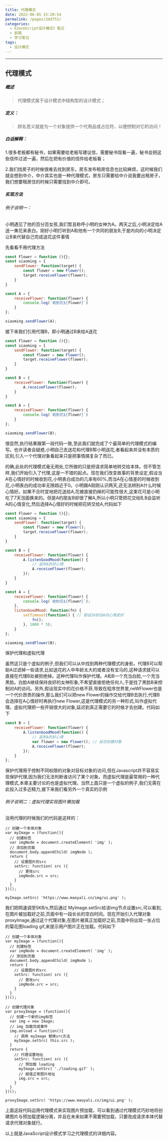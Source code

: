 ```yaml
---
title: 代理模式
date: 2022-06-05 15:20:54
permalink: /pages/2dd751/
categories:
  - 《JavaScript设计模式》笔记
  - 前端
  - 学习笔记
tags:
  - 设计模式
---
```

-----
## 代理模式

##### 概述
> 代理模式属于设计模式中结构型的设计模式；

##### 定义：

> 顾名思义就是为一个对象提供一个代用品或占位符，以便控制对它的访问！

##### 白话解释：

1.很多老板都有秘书，如果需要给老板写建议信，需要秘书现看一遍，秘书会把这些信件过滤一遍，然后在把有价值的信件给老板看；

2.我们找房子的时候很难去找到房东，房东发布租房信息也比较麻烦，这时候我们就会想到中介，中介其实也是一种代理模式，房东只需要给中介说我要出租房子，我们想要租房住的时候只需要找到中介即可。



##### 实现方法

###### 例子说明一：

小明遇见了他的百分百女孩,我们暂且称呼小明的女神为A。两天之后,小明决定给A送一東花来表白。刚好小明打听到A和他有一个共同的朋友B,于是内向的小明决定让B来代替自己完成送花这件事情


先看看不用代理方法
```js
const Flower = function (){};
const xiaoming = {
    sendFlower: function(target) {
        const flower = new Flower();
        target.receiveFlower(flower);
    }
}

const A = {
    receiveFlower: function(flower) {
        console.log(`收到花${flower}`)
    }
};

xiaoming.sendFlower(A);
```

接下来我们引用代理B，即小明通过B来给A送花

```js
const Flower = function (){};
const xiaoming = {
    sendFlower: function(target) {
        const flower = new Flower();
        target.receiveFlower(flower);
    }
}

const B = {
    receiveFlower: function(flower) {
        A.receiveFlower(flower);
    }
}

const A = {
    receiveFlower: function(flower) {
        console.log(`收到花${flower}`)
    }
};

xiaoming.sendFlower(B);
```


很显然,执行结果跟第一段代码一致,至此我们就完成了个最简单的代理模式的编写。也许读者会疑惑,小明自己去送花和代理B帮小明送花,者看起来并没有本质的区别,引入一个代理对象看起来只是把事情搞复杂了而已。

的确,此处的代理模式毫无用处,它所做的只是把请求简单地转交给本体。但不管怎样,我们开始引入了代理,这是一不错的起点。现在我们改变故事的背景设定,假设当A在心情好的时候收到花,小明表白成功的几率有60%,而当A在心情差的时候收到花,小明表白的成功率无限趋近于0。小明跟A刚刚认识两天,还无法辨别A什么时候心情好。如果不合时宜地把花送给A,花被直接扔掉的可能性很大,这束花可是小明吃了7天泡面换来的。但是A的朋友B却很了解A,所以小明只管把花交给B,B会监听A的心情变化,然后选择A心情好的时候把花转交给A,代码如下

```js
const Flower = function (){};
const xiaoming = {
    sendFlower: function(target) {
        const flower = new Flower();
        target.receiveFlower(flower);
    }
}

const B = {
    receiveFlower: function(flower) {
        A.listenGoodMood(function() {
            // 监听A的好心情
            A.receiveFlower(flower);
        });
    }
}

const A = {
    receiveFlower: function(flower) {
        console.log(`收到花${flower}`);
    },
    listenGoodMood: function(fn) {
        setTimeout(function() { // 假设10秒后A的心情变好
            fn();
        }, 1000 * 5);
    }
};

xiaoming.sendFlower(B);
```


保护代理和虚拟代理

虽然这只是个虚拟的例子,但我们可以从中找到两种代理模式的身影。代理B可以帮助A过滤掉一些请求,比如送花的人中年龄太大的或者没有宝马的,这种请求就可以直接在代理B处被拒绝掉。这种代理叫作保护代理。A和B一个充当白脸,一个充当黑脸。白脸A继续保持良好的女神形象,不希望直接拒绝任何人,于是找了黑脸B来控制对A的访问。另外,假设现实中的花价格不菲,导致在程序世界里,neWFlower也是一个代价昂贵的操作,那么我们可以把new Flower的操作交给代理B去执行,代理B会选择在A心情好时再执行new Flower,这是代理模式的另一种形式,叫作虚拟代理。虛拟代理把一些开销很大的对象,延迟到真正需要它的时候才去创建。代码如下

```js
const B = {
    receiveFlower: function(flower) {
        A.listenGoodMood(function() {
            // 监听A的好心情
            var flower = new Flower(); // 延迟创建对象
            A.receiveFlower(flower);
        });
    }
};
```

保护代理用于控制不同权限的对象对目标对象的访问,但在Javascript并不容易实现保护代理,因为我们无法判断谁访问了某个对象。而虚拟代理是最常用的一种代理模式,本章主要讨论的也是虚拟代理。当然上面只是一个虚拟的例子,我们无需在此投入过多近精力,接下来我们看另外一个真实的示例


###### 例子说明二：虚拟代理实现图片懒加载

没用代理的时候我们的代码是这样的：
```
// 创建一个本体对象
var myImage = (function(){
  // 创建标签
  var imgNode = document.createElement( 'img' );
  // 添加到页面
  document.body.appendChild( imgNode );
  return {
    // 设置图片的src
    setSrc: function( src ){
      // 更改src
      imgNode.src = src;
    }
  }
})();
 
myImage.setSrc( 'https://www.maoyali.cn/img/ui.png' );

```
我们把网速调至5KB/s,然后通过 Mylmage.setSrc给该img节点设置src,可以看到,在图片被加载好之前,页面中有一段长长的空白时间。现在开始引入代理对象 proxylmage,通过这个代理对象,在图片被真正加载好之前,页面中将出现一张占位的菊花图loading gif,来提示用户图片正在加载。代码如下


```
// 创建一个本体对象
var myImage = (function(){
  // 创建标签
  var imgNode = document.createElement( 'img' );
  // 添加到页面
  document.body.appendChild( imgNode );
  return {
    // 设置图片的src
    setSrc: function( src ){
      // 更改src
      imgNode.src = src;
    }
  }
})();
 
// 创建代理对象
var proxyImage = (function(){
  // 创建一个新的img标签
  var img = new Image;
  // img 加载完成事件
  img.onload = function(){
    // 调用 myImage 替换src方法
    myImage.setSrc( this.src );
  }
  return {
    // 代理设置地址
    setSrc: function( src ){
      // 预加载 loading
      myImage.setSrc( './loading.gif' );
      // 赋值正常图片地址
      img.src = src;
    }
  }
})();
 
proxyImage.setSrc( 'https://www.maoyali.cn/img/ui.png' );
```
上面这段代码运用代理模式来实现图片预加载，可以看到通过代理模式巧妙地将创建图片与预加载逻辑分离，并且在未来如果不需要预加载，只要改成请求本体代替请求代理对象就行。

以上就是JavaScript设计模式学习之代理模式的详细内容。